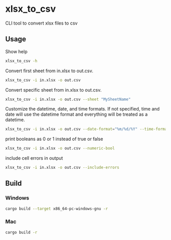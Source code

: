 # xlsx_to_csv

CLI tool to convert xlsx files to csv

## Usage

Show help

```bash
xlsx_to_csv -h
```

Convert first sheet from in.xlsx to out.csv.

```bash
xlsx_to_csv -i in.xlsx -o out.csv
```

Convert specific sheet from in.xlsx to out.csv.

```bash
xlsx_to_csv -i in.xlsx -o out.csv --sheet "MySheetName"
```

Customize the datetime, date, and time formats. If not specified, time and date will use the datetime format and everything will be treated as a datetime.

```bash
xlsx_to_csv -i in.xlsx -o out.csv --date-format="%m/%d/%Y" --time-format="%I:%M:%S %p" --datetime-format="%m/%d/%Y %I:%M:%S %p"
```

print booleans as 0 or 1 instead of true or false

```bash
xlsx_to_csv -i in.xlsx -o out.csv --numeric-bool
```

include cell errors in output

```bash
xlsx_to_csv -i in.xlsx -o out.csv --include-errors
```

## Build

### Windows

```bash
cargo build --target x86_64-pc-windows-gnu -r
```

### Mac

```bash
cargo build -r
```

